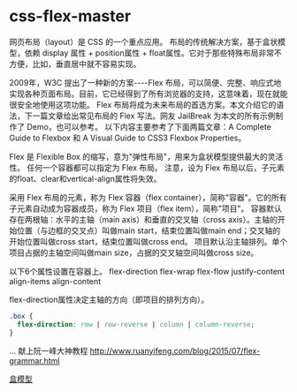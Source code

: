 # css-flex-master
网页布局（layout）是 CSS 的一个重点应用。
布局的传统解决方案，基于盒状模型，依赖 display 属性 + position属性 + float属性。它对于那些特殊布局非常不方便，比如，垂直居中就不容易实现。

2009年，W3C 提出了一种新的方案----Flex 布局，可以简便、完整、响应式地实现各种页面布局。目前，它已经得到了所有浏览器的支持，这意味着，现在就能很安全地使用这项功能。
Flex 布局将成为未来布局的首选方案。本文介绍它的语法，下一篇文章给出常见布局的 Flex 写法。网友 JailBreak 为本文的所有示例制作了 Demo，也可以参考。
以下内容主要参考了下面两篇文章：A Complete Guide to Flexbox 和 A Visual Guide to CSS3 Flexbox Properties。

Flex 是 Flexible Box 的缩写，意为"弹性布局"，用来为盒状模型提供最大的灵活性。
任何一个容器都可以指定为 Flex 布局。
注意，设为 Flex 布局以后，子元素的float、clear和vertical-align属性将失效。

采用 Flex 布局的元素，称为 Flex 容器（flex container），简称"容器"。它的所有子元素自动成为容器成员，称为 Flex 项目（flex item），简称"项目"。
容器默认存在两根轴：水平的主轴（main axis）和垂直的交叉轴（cross axis）。主轴的开始位置（与边框的交叉点）叫做main start，结束位置叫做main end；交叉轴的开始位置叫做cross start，结束位置叫做cross end。
项目默认沿主轴排列。单个项目占据的主轴空间叫做main size，占据的交叉轴空间叫做cross size。

以下6个属性设置在容器上。
flex-direction
flex-wrap
flex-flow
justify-content
align-items
align-content

flex-direction属性决定主轴的方向（即项目的排列方向）。
``` css
.box {
  flex-direction: row | row-reverse | column | column-reverse;
}
```
...
献上阮一峰大神教程
http://www.ruanyifeng.com/blog/2015/07/flex-grammar.html

[盒模型](http://www.ruanyifeng.com/blog/2015/07/flex-grammar.html)
